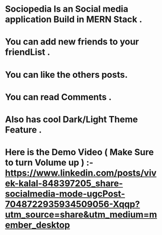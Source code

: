 # Sociopedia Is an Social media application Build in MERN Stack .
# You can add new friends to your friendList .
# You can like the others posts.
# You can read Comments .
# Also has cool Dark/Light Theme Feature .
# Here is the Demo Video ( Make Sure to turn Volume up ) :- https://www.linkedin.com/posts/vivek-kalal-848397205_share-socialmedia-mode-ugcPost-7048722935934509056-Xqqp?utm_source=share&utm_medium=member_desktop
